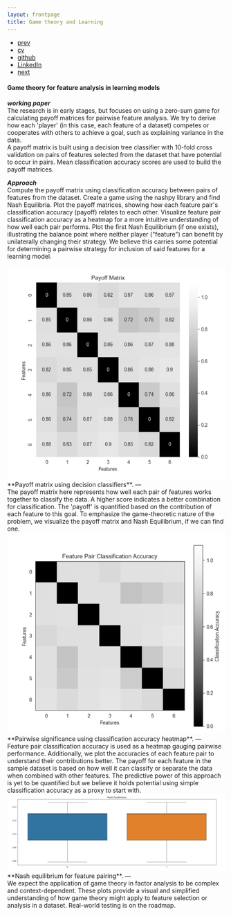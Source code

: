 ```yaml
---
layout: frontpage
title: Game theory and Learning
---
```


<div class="navbar">
  <div class="navbar-inner">
      <ul class="nav">
          <li><a href="bots.html">prev</a></li>          
          <li><a href="{{ BASE_PATH }}/jshah-public.pdf">cv</a></li>
          <li><a href="https://github.com/javedmshah">github</a></li>
          <li><a href="https://linkedin.com/in/javedmaqboolshah">LinkedIn</a></li>
          <li><a href="emotion_agency.html">next</a></li>          
      </ul>
  </div>
</div>

#### Game theory for feature analysis in learning models
***working paper*** <br>
The research is in early stages, but focuses on using a zero-sum game for calculating payoff matrices for pairwise feature analysis. We try to derive how each 'player' (in this case, each feature of a dataset) competes or cooperates with others to achieve a goal, such as explaining variance in the data.<br> A payoff matrix is built using a decision tree classifier with 10-fold cross validation on pairs of features selected from the dataset that have potential to occur in pairs. Mean classification accuracy scores are used to build the payoff matrices. <br>

***Approach*** <br>
Compute the payoff matrix using classification accuracy between pairs of features from the dataset. Create a game using the nashpy library and find Nash Equilibria. Plot the payoff matrices, showing how each feature pair's classification accuracy (payoff) relates to each other. Visualize feature pair classification accuracy as a heatmap for a more intuitive understanding of how well each pair performs.
Plot the first Nash Equilibrium (if one exists), illustrating the balance point where neither player ("feature") can benefit by unilaterally changing their strategy. We believe this carries some potential for determining a pairwise strategy for inclusion of said features for a learning model. <br>

<img src="payoffs.png" alt="glm" width="800"/>
**Payoff matrix using decision classifiers**. &mdash; <br>
The payoff matrix here represents how well each pair of features works together to classify the data. A higher score indicates a better combination for classification. The 'payoff' is quantified based on the contribution of each feature to this goal. To emphasize the game-theoretic nature of the problem, we visualize the payoff matrix and Nash Equilibrium, if we can find one. <br>

<img src="gt_feature_classes.png" alt="glm" width="800"/>
**Pairwise significance using classification accuracy heatmap**. &mdash; <br>
Feature pair classification accuracy is used as a heatmap gauging pairwise performance. Additionally, we plot the accuracies of each feature pair to understand their contributions better. The payoff for each feature in the sample dataset is based on how well it can classify or separate the data when combined with other features. The predictive power of this approach is yet to be quantified but we believe it holds potential using simple classification accuracy as a proxy to start with.<br>

<img src="nasheqbox.png" alt="glm" width="800"/>
**Nash equilibrium for feature pairing**. &mdash; <br>
We expect the application of game theory in factor analysis to be complex and context-dependent. These plots provide a visual and simplified understanding of how game theory might apply to feature selection or analysis in a dataset. Real-world testing is on the roadmap.<br>
